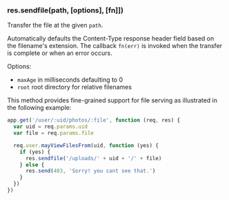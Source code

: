 <h3 id='res.sendfile'>res.sendfile(path, [options], [fn]])</h3>

Transfer the file at the given `path`.

Automatically defaults the Content-Type response header field based
on the filename's extension. The callback `fn(err)` is
invoked when the transfer is complete or when an error occurs.

Options:

* `maxAge` in milliseconds defaulting to 0
* `root` root directory for relative filenames

This method provides fine-grained support for file serving
as illustrated in the following example:

```js
app.get('/user/:uid/photos/:file', function (req, res) {
  var uid = req.params.uid
  var file = req.params.file

  req.user.mayViewFilesFrom(uid, function (yes) {
    if (yes) {
      res.sendfile('/uploads/' + uid + '/' + file)
    } else {
      res.send(403, 'Sorry! you cant see that.')
    }
  })
})
```

